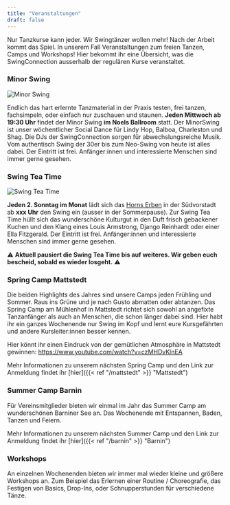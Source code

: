 ```yaml
---
title: "Veranstaltungen"
draft: false
---
```


Nur Tanzkurse kann jeder. Wir Swingtänzer wollen mehr! Nach der Arbeit kommt das Spiel. In unserem Fall Veranstaltungen zum freien Tanzen, Camps und Workshops! Hier bekommt ihr eine Übersicht, was die SwingConnection ausserhalb der regulären Kurse veranstaltet.

### Minor Swing

![Minor Swing](slider_minor_swing.jpg)

Endlich das hart erlernte Tanzmaterial in der Praxis testen, frei tanzen, fachsimpeln, oder einfach nur zuschauen und staunen.
**Jeden Mittwoch ab 19:30 Uhr** findet der Minor Swing **im Noels Ballroom** statt. Der MinorSwing ist unser wöchentlicher Social Dance für Lindy Hop, Balboa, Charleston und Shag. Die DJs der SwingConnection sorgen für abwechslungsreiche Musik. Vom authentisch Swing der 30er bis zum Neo-Swing von heute ist alles dabei. Der Eintritt ist frei. Anfänger:innen und interessierte Menschen sind immer gerne gesehen.

### Swing Tea Time

![Swing Tea Time](slider_teadance.jpg)

**Jeden 2. Sonntag im Monat** lädt sich das [Horns Erben](https://horns-erben.de/) in der Südvorstadt ab **xxx Uhr** den Swing ein (ausser in der Sommerpause). Zur Swing Tea Time hüllt sich das wunderschöne Kulturgut in den Duft frisch gebackener Kuchen und den Klang eines Louis Armstrong, Django Reinhardt oder einer Ella Fitzgerald. Der Eintritt ist frei. Anfänger:innen und interessierte Menschen sind immer gerne gesehen.

:warning: **Aktuell pausiert die Swing Tea Time bis auf weiteres. Wir geben euch bescheid, sobald es wieder losgeht.** :warning: 

### Spring Camp Mattstedt
Die beiden Highlights des Jahres sind unsere Camps jeden Frühling und Sommer. Raus ins Grüne und je nach Gusto abmatten oder abtanzen. Das Spring Camp am Mühlenhof in Mattstedt richtet sich sowohl an angefixte Tanzanfänger als auch an Menschen, die schon länger dabei sind. Hier habt ihr ein ganzes Wochenende nur Swing im Kopf und lernt eure Kursgefährten und andere Kursleiter:innen besser kennen.

Hier könnt ihr einen Eindruck von der gemütlichen Atmosphäre in Mattstedt gewinnen: https://www.youtube.com/watch?v=czMHDvKlnEA

Mehr Informationen zu unserem nächsten Spring Camp und den Link zur Anmeldung findet ihr [hier]({{< ref "/mattstedt" >}} "Mattstedt")

### Summer Camp Barnin

Für Vereinsmitglieder bieten wir einmal im Jahr das Summer Camp am wunderschönen Barniner See an. Das Wochenende mit Entspannen, Baden, Tanzen und Feiern. 

Mehr Informationen zu unserem nächsten Summer Camp und den Link zur Anmeldung findet ihr [hier]({{< ref "/barnin" >}} "Barnin")

### Workshops

An einzelnen Wochenenden bieten wir immer mal wieder kleine und größere Workshops an. Zum Beispiel das Erlernen einer Routine / Choreografie, das Festigen von Basics, Drop-Ins, oder Schnupperstunden für verschiedene Tänze.

